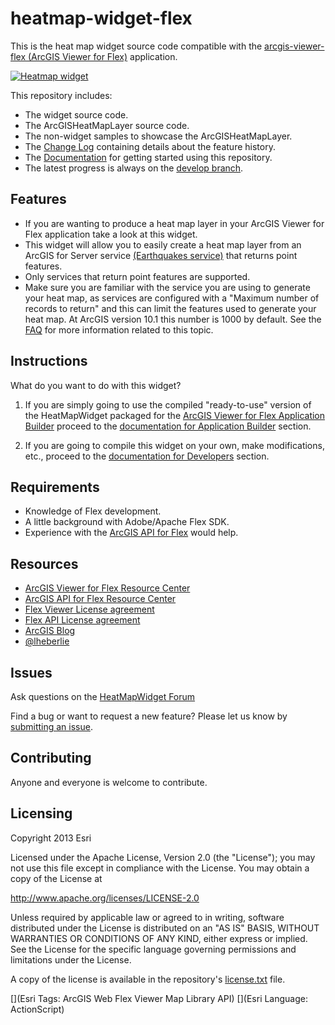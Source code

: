 # heatmap-widget-flex

This is the heat map widget source code compatible with the [arcgis-viewer-flex (ArcGIS Viewer for Flex)](https://github.com/Esri/arcgis-viewer-flex "View repository on GitHub") application.

<!-- MAKE SURE TO ALWAYS UPDATE THE VERSION HERE -->
[![Heatmap widget](./blob/master/heatmap-widget-flex.png "HeatMap Widget")](http://serverapps101.esri.com/webapis/flex-viewer/flexviewer31/index.html?config=heatmap-config.xml)

This repository includes:

* The widget source code.
* The ArcGISHeatMapLayer source code.
* The non-widget samples to showcase the ArcGISHeatMapLayer.
* The [Change Log](./blob/master/CHANGELOG.md) containing details about the feature history.
* The [Documentation](./wiki) for getting started using this repository.
* The latest progress is always on the [develop branch](./tree/develop).

## Features
* If you are wanting to produce a heat map layer in your ArcGIS Viewer for Flex application take a look at this widget.
* This widget will allow you to easily create a heat map layer from an ArcGIS for Server service [(Earthquakes service)](http://sampleserver3.arcgisonline.com/ArcGIS/rest/services/Earthquakes/Since_1970/MapServer/0) that returns point features.
* Only services that return point features are supported.
* Make sure you are familiar with the service you are using to generate your heat map, as services are configured with a "Maximum number of records to return" and this can limit the features used to generate your heat map.  At ArcGIS version 10.1 this number is 1000 by default.  See the [FAQ](http://resources.arcgis.com/en/help/flex-api/concepts/index.html#/FAQ/017p00000016000000/) for more information related to this topic.

## Instructions
What do you want to do with this widget?

1.  If you are simply going to use the compiled "ready-to-use" version of the HeatMapWidget packaged for the [ArcGIS Viewer for Flex Application Builder](http://resources.arcgis.com/en/help/flex-viewer/concepts/index.html#//01m30000002v000000 "Getting started with Application Builder") proceed to the [documentation for Application Builder](./wiki/Application-Builder) section.
  
2.  If you are going to compile this widget on your own, make modifications, etc., proceed to the [documentation for Developers](./wiki/Developers) section.

## Requirements
* Knowledge of Flex development.
* A little background with Adobe/Apache Flex SDK.
* Experience with the [ArcGIS API for Flex](http://links.esri.com/flex) would help.

## Resources
* [ArcGIS Viewer for Flex Resource Center](http://links.esri.com/flexviewer)
* [ArcGIS API for Flex Resource Center](http://links.esri.com/flex)
* [Flex Viewer License agreement](http://www.apache.org/licenses/LICENSE-2.0.html)
* [Flex API License agreement](http://www.esri.com/legal/pdfs/mla_e204_e300/english.pdf)
* [ArcGIS Blog](http://blogs.esri.com/esri/arcgis/tag/flex/)
* [@lheberlie](http://twitter.com/lheberlie)

## Issues
Ask questions on the [HeatMapWidget Forum](http://forums.arcgis.com/threads/76049-heatmap-widget-flex "HeatMapWidget Forum")

Find a bug or want to request a new feature?  Please let us know by [submitting an issue](./issues).

## Contributing
Anyone and everyone is welcome to contribute.

## Licensing
Copyright 2013 Esri

Licensed under the Apache License, Version 2.0 (the "License");
you may not use this file except in compliance with the License.
You may obtain a copy of the License at

   http://www.apache.org/licenses/LICENSE-2.0

Unless required by applicable law or agreed to in writing, software
distributed under the License is distributed on an "AS IS" BASIS,
WITHOUT WARRANTIES OR CONDITIONS OF ANY KIND, either express or implied.
See the License for the specific language governing permissions and
limitations under the License.

A copy of the license is available in the repository's [license.txt](./blob/master/license.txt) file.

[](Esri Tags: ArcGIS Web Flex Viewer Map Library API)
[](Esri Language: ActionScript)